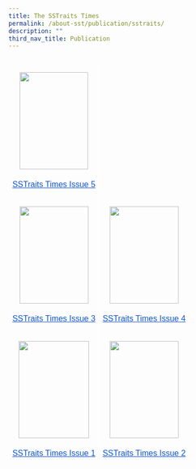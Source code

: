 ```yaml
---
title: The SSTraits Times
permalink: /about-sst/publication/sstraits/
description: ""
third_nav_title: Publication
---
```

<table style="border:none;border-collapse:collapse;table-layout:fixed;width:501.67559055118113pt"><colgroup><col><col></colgroup><tbody><tr style="height:212.98828125pt"><td style="border-left:solid #ffffff 1pt;border-right:solid #ffffff 1pt;border-bottom:solid #ffffff 1pt;border-top:solid #ffffff 1pt;vertical-align:top;padding:5pt 5pt 5pt 5pt;overflow:hidden;overflow-wrap:break-word;"><br><p style="line-height:1.2;text-align: center;margin-top:0pt;margin-bottom:0pt;" dir="ltr"><span style="font-size:12pt;font-family:Arial,sans-serif;color:#000000;background-color:transparent;font-weight:400;font-style:normal;font-variant:normal;text-decoration:none;vertical-align:baseline;white-space:pre;white-space:pre-wrap;"><span style="border:none;display:inline-block;overflow:hidden;width:135px;height:192px;"><img style="margin-left:0px;margin-top:0px;" height="192" width="135" src="https://lh7-us.googleusercontent.com/YKy7qG6fXseF88fpV_74KtkAdh7z4LcK9Rrrf1Jm5p_IGt9vPHEYrMKMpf4O4wSXxPW7DNfaW2FX5mQ2hsP_BZ9jumDhnzEcD8FmDjNx0YRRcWoNS5MAYDwH_ImZQTb_z-0OEIW_WBjVN3lk7CPsFsk"></span></span></p><br><p style="line-height:1.2;text-align: center;margin-top:0pt;margin-bottom:0pt;" dir="ltr"><a style="text-decoration:none;" href="https://drive.google.com/file/d/1L0vSpf8pWH85tntnvTSxcU0oSZ2UG8QA/view?usp=sharing"><span style="font-size:12pt;font-family:Arial,sans-serif;color:#1155cc;background-color:transparent;font-weight:400;font-style:normal;font-variant:normal;text-decoration:underline;-webkit-text-decoration-skip:none;text-decoration-skip-ink:none;vertical-align:baseline;white-space:pre;white-space:pre-wrap;">SSTraits Times Issue 5</span></a></p><br></td><td style="border-left:solid #ffffff 1pt;border-right:solid #ffffff 1pt;border-bottom:solid #ffffff 1pt;border-top:solid #ffffff 1pt;vertical-align:top;padding:5pt 5pt 5pt 5pt;overflow:hidden;overflow-wrap:break-word;"><br></td></tr><tr style="height:0pt"><td style="border-left:solid #ffffff 1pt;border-right:solid #ffffff 1pt;border-bottom:solid #ffffff 1pt;border-top:solid #ffffff 1pt;vertical-align:top;padding:5pt 5pt 5pt 5pt;overflow:hidden;overflow-wrap:break-word;"><p style="line-height:1.2;text-align: center;margin-top:0pt;margin-bottom:0pt;" dir="ltr"><span style="font-size:12pt;font-family:Arial,sans-serif;color:#000000;background-color:transparent;font-weight:400;font-style:normal;font-variant:normal;text-decoration:none;vertical-align:baseline;white-space:pre;white-space:pre-wrap;"><span style="border:none;display:inline-block;overflow:hidden;width:136px;height:192px;"><img style="margin-left:0px;margin-top:0px;" height="192" width="136" src="https://lh7-us.googleusercontent.com/ul6OwfoAD5JhLLYbC8W5ffMFbX3HojggB7is6f2fstPpemOIMAYzbTkidmp5-4vaCkDu81GoxZewu4Di7eXoq9UE6cQsc7G0D9o170f1cIzSewTU-wYS1hBgrlkbSeQczVJ1Pkb4FReEMlgO1vlzNTQ"></span></span></p><br><p style="line-height:1.2;text-align: center;margin-top:0pt;margin-bottom:0pt;" dir="ltr"><a style="text-decoration:none;" href="https://drive.google.com/file/d/1O0WcvPcXqHX3oKp0rkiMo3C3T9lzFWx9/view?usp=drive_link"><span style="font-size:12pt;font-family:Arial,sans-serif;color:#1155cc;background-color:transparent;font-weight:400;font-style:normal;font-variant:normal;text-decoration:underline;-webkit-text-decoration-skip:none;text-decoration-skip-ink:none;vertical-align:baseline;white-space:pre;white-space:pre-wrap;">SSTraits Times Issue 3</span></a></p></td><td style="border-left:solid #ffffff 1pt;border-right:solid #ffffff 1pt;border-bottom:solid #ffffff 1pt;border-top:solid #ffffff 1pt;vertical-align:top;padding:5pt 5pt 5pt 5pt;overflow:hidden;overflow-wrap:break-word;"><p style="line-height:1.2;text-align: center;margin-top:0pt;margin-bottom:0pt;" dir="ltr"><span style="font-size:12pt;font-family:Arial,sans-serif;color:#000000;background-color:transparent;font-weight:400;font-style:normal;font-variant:normal;text-decoration:none;vertical-align:baseline;white-space:pre;white-space:pre-wrap;"><span style="border:none;display:inline-block;overflow:hidden;width:136px;height:192px;"><img style="margin-left:0px;margin-top:0px;" height="192" width="136" src="https://lh7-us.googleusercontent.com/f0Rr8OAuzXp4rvfGppP-5BQufGFwP0b5HUtYlIhEK6w2V5Ztd_PEr04drrRRyEaWnMe3v1e3HEj0tHglR79GWZZFtqkr26NWEqx4ajTlVJTzW5HKe71WXt29IhvQbG7DhTYdmQemffNHmcgvu8AfLVw"></span></span></p><br><p style="line-height:1.2;text-align: center;margin-top:0pt;margin-bottom:0pt;" dir="ltr"><a style="text-decoration:none;" href="https://drive.google.com/file/d/1oA0XTyrv4142xgE5kXQsF7Hs3nmiXsto/view?usp=drive_link"><span style="font-size:12pt;font-family:Arial,sans-serif;color:#1155cc;background-color:transparent;font-weight:400;font-style:normal;font-variant:normal;text-decoration:underline;-webkit-text-decoration-skip:none;text-decoration-skip-ink:none;vertical-align:baseline;white-space:pre;white-space:pre-wrap;">SSTraits Times Issue 4</span></a></p></td></tr><tr style="height:0pt"><td style="border-left:solid #ffffff 1pt;border-right:solid #ffffff 1pt;border-bottom:solid #ffffff 1pt;border-top:solid #ffffff 1pt;vertical-align:top;padding:5pt 5pt 5pt 5pt;overflow:hidden;overflow-wrap:break-word;"><br><p style="line-height:1.2;text-align: center;margin-top:0pt;margin-bottom:0pt;" dir="ltr"><span style="font-size:12pt;font-family:Arial,sans-serif;color:#000000;background-color:transparent;font-weight:400;font-style:normal;font-variant:normal;text-decoration:none;vertical-align:baseline;white-space:pre;white-space:pre-wrap;"><span style="border:none;display:inline-block;overflow:hidden;width:139px;height:192px;"><img style="margin-left:0px;margin-top:0px;" height="192" width="139" src="https://lh7-us.googleusercontent.com/OdtW2n9QG5EhtfB_JDCvLy07Tq2IHPw1cZ0Q2W7VXt0gONg5zyFbiK7kRQBuygMYuDHwu_6Flc7VH1vOLfVzXTDTWTn-G_N9Xn1N4f8tmI4bMa15i-Qg1i3z5w7tn-6cGbkL6PpYTyCzLSzi2XJZRiM"></span></span></p><br><p style="line-height:1.2;text-align: center;margin-top:0pt;margin-bottom:0pt;" dir="ltr"><a style="text-decoration:none;" href="https://drive.google.com/file/d/1zRYfnxS2nPyQhJIQKxMsixtwtgenmtNJ/view?usp=drive_link"><span style="font-size:12pt;font-family:Arial,sans-serif;color:#1155cc;background-color:transparent;font-weight:400;font-style:normal;font-variant:normal;text-decoration:underline;-webkit-text-decoration-skip:none;text-decoration-skip-ink:none;vertical-align:baseline;white-space:pre;white-space:pre-wrap;">SSTraits Times Issue 1</span></a></p></td><td style="border-left:solid #ffffff 1pt;border-right:solid #ffffff 1pt;border-bottom:solid #ffffff 1pt;border-top:solid #ffffff 1pt;vertical-align:top;padding:5pt 5pt 5pt 5pt;overflow:hidden;overflow-wrap:break-word;"><br><p style="line-height:1.2;text-align: center;margin-top:0pt;margin-bottom:0pt;" dir="ltr"><span style="font-size:12pt;font-family:Arial,sans-serif;color:#000000;background-color:transparent;font-weight:400;font-style:normal;font-variant:normal;text-decoration:none;vertical-align:baseline;white-space:pre;white-space:pre-wrap;"><span style="border:none;display:inline-block;overflow:hidden;width:136px;height:192px;"><img style="margin-left:0px;margin-top:0px;" height="192" width="136" src="https://lh7-us.googleusercontent.com/QBKSi95n_0dEnhJE7HuVruRGtRpUnw3b15bXxAxSpEFR0J1g6YcqnVLifQ69NAE28-eB_lHejLSlNdd_3M29cE1S3d5OiY4fNR1y9EhqBlbBEZJclxA_T90BMc4FHNiVDcCZjsnlFDeOt2G4kwA9_k8"></span></span></p><br><p style="line-height:1.2;text-align: center;margin-top:0pt;margin-bottom:0pt;" dir="ltr"><a style="text-decoration:none;" href="https://drive.google.com/file/d/113LRuZjc1fPu3unuhNdGjbBfzkvkj3wW/view?usp=drive_link"><span style="font-size:12pt;font-family:Arial,sans-serif;color:#1155cc;background-color:transparent;font-weight:400;font-style:normal;font-variant:normal;text-decoration:underline;-webkit-text-decoration-skip:none;text-decoration-skip-ink:none;vertical-align:baseline;white-space:pre;white-space:pre-wrap;">SSTraits Times Issue 2</span></a></p></td></tr></tbody></table>